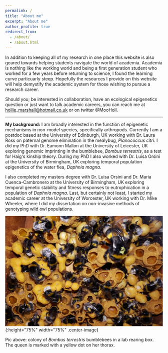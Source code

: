 ```yaml
---
permalink: /
title: "About me"
excerpt: "About me"
author_profile: true
redirect_from: 
  - /about/
  - /about.html
---
```


 In addition to keeping all of my research in one place this website is also geared towards helping students navigate the world of academia. Academia is nothing like the working world and being a first generation student who worked for a few years before returning to science, I found the learning curve particuarly steep. Hopefully the resources I provide on this website will help demystify the academic system for those wishing to pursue a research career. 

Should you; be interested in collaboration, have an ecological epigenetics question or just want to talk academic careers, you can reach me at hollie_marshall@hotmail.co.uk or on twitter @MooHoll.

----

**My background:** I am broadly interested in the function of epigenetic mechanisms in non-model species, specifically arthropods. Currently I am a postdoc based at the University of Edinburgh, UK working with Dr. Laura Ross on paternal genome elimination in the mealybug, <i>Planococcus citri</i>. I did my PhD with Dr. Eamonn Mallon at the University of Leicester, UK exploring genomic imprinting in the bumblebee, <i>Bombus terrestris</i>, as a test for Haig's kinship theory. During my PhD I also worked with Dr. Luisa Orsini at the University of Birmingham, UK exploring temporal population epigenetics of the water flea, <i>Daphnia magna</i>.

I also completed my masters degree with Dr. Luisa Orsini and Dr. Maria Cuenca-Cambronero at the University of Birmingham, UK exploring temporal genetic stability and fitness responses to eutrophication in a population of <i>Daphnia magna</i>. Last, but certainly not least, I started my academic career at the University of Worcester, UK working with Dr. Mike Wheeler, where I did my dissertation on non-invasive methods of genotyping wild owl populations. 

![<i>Bombus terrestris colony</i>.](files/bumblebee_colony.jpg){:height="75%" width="75%" .center-image} 

Pic above: colony of <i>Bombus terrestris</i> bumblebees in a lab rearing box. The queen is marked with a yellow dot on her thorax.